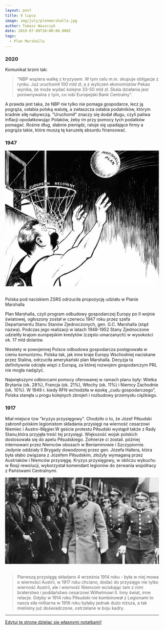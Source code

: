 ```yaml
---
layout: post
title: 9 lipca
image: img/july/planmarshalla.jpg
author: Tomasz Waszczyk
date: 2019-07-09T10:00:00.000Z
tags:
  - Plan Marshalla
---
```


### 2020

Komunikat brzmi tak:

> "NBP wspiera walkę z kryzysem. W tym celu m.in. skupuje obligacje z rynku. Już uruchomił 100 mld zł, a z wyliczeń ekonomistów Pekao wynika, że może wydać kolejne 33-50 mld zł. Skala działania jest porównywalna z tym, co robi Europejski Bank Centralny".

A prawda jest taka, że NBP nie tylko nie pomaga gospodarce, lecz ją pogrąża, osłabia polską walutę, a zwłaszcza osłabia podatników, którym kradnie siłę nabywczą. "Uruchomił" znaczy się dodał długu, czyli paliwa inflacji opodatkowując Polaków, żeby im przy pomocy tych podatków pomagać. Rośnie dług, słabnie pieniądz, ratuje się upadające firmy a pogrąża takie, które muszą tę karuzelę absurdu finansować.

### 1947

<img src="./img/july/planmarshalla.jpg"><br><br>

Polska pod naciskiem ZSRS odrzuciła propozycję udziału w Planie Marshalla

Plan Marshalla, czyli program odbudowy gospodarczej Europy po II wojnie światowej, ogłoszony został w czerwcu 1947 roku przez szefa Departamentu Stanu Stanów Zjednoczonych, gen. G.C. Marshalla (stąd nazwa). Podczas jego realizacji w latach 1948-1952 Stany Zjednoczone udzieliły krajom europejskim kredytów (często umarzanych) w wysokości ok. 17 mld dolarów.

Niestety w powojennej Polsce odbudowa gospodarcza postępowała w cieniu komunizmu. Polska tak, jak inne kraje Europy Wschodniej naciskane przez Stalina, odrzuciła amerykański plan Marshalla. Decyzja ta definitywnie odcięła więzi z Europą, za której rozwojem gospodarczym PRL nie mogła nadążyć.

Największymi odbiorcami pomocy oferowanej w ramach planu były: Wielka Brytania (ok. 28%), Francja (ok. 21%), Włochy (ok. 11%) i Niemcy Zachodnie (ok. 10%). W 1949 r. kiedy RFN wchodziła w epokę „cudu gospodarczego”, Polska stanęła u progu kolejnych zbrojeń i rozbudowy przemysłu ciężkiego.

### 1917

Miał miejsce tzw "kryzys przysięgowy".
Chodziło o to, że Józef Piłsudski zabronił polskim legionistom składania przysięgi na wierność cesarzowi Niemiec i Austro-Węgier.W geście protestu Piłsudski wystąpił także z Rady Stanu,która przyjęła treść tej przysięgi. Większość wojsk polskich dostosowała się do apelu Piłsudskiego. Żołnierze ci zostali. później internowani przez Niemców obozach w Beniaminowie i Szczypiornie. Jedynie oddziały II Brygady dowodzonej przez gen. Józefa Hallera, która była słabo związana z Józefem Piłsudskim, złożyły wymaganą przez Austriaków i Niemców przysięgę.
Kryzys przysięgowy, w obliczu wybuchu w Rosji rewolucji, wykorzystał komendant legionów do zerwania współracy z Państwami Centralnymi.

<img src="./img/july/kryzysprzysiegowy.jpg"><br><br>

> Pierwszą przysięgę składano 4 września 1914 roku - była w niej mowa o wierności Austrii, w 1917 roku chciano, dodać do przysięgo nie tylko wierność Austrii, ale i wierność Niemcom wciskając tam z nimi braterstwo i poddaństwo cesarzowi Wilhelmowi II. Inny świat, inne relacje. Gdyby w 1914 roku Piłsudski nie kombinował z Legionami to nasza siła militarna w 1918 roku byłaby jednak dużo niższa, a tak mieliśmy już doświadczone, ostrzelane w boju kadry.

---

<a href="https://github.com/TomaszWaszczyk/historia.waszczyk.com/edit/master/src/content/july-9.md" target="_blank">Edytuj tę stronę dzieląc się własnymi notatkami!</a>
